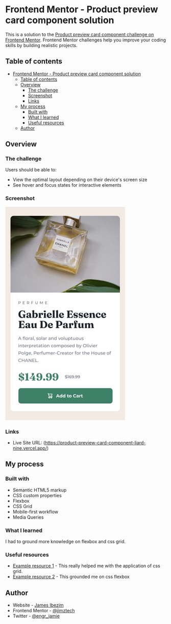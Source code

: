 # Frontend Mentor - Product preview card component solution

This is a solution to the [Product preview card component challenge on Frontend Mentor](https://www.frontendmentor.io/challenges/product-preview-card-component-GO7UmttRfa). Frontend Mentor challenges help you improve your coding skills by building realistic projects. 

## Table of contents

- [Frontend Mentor - Product preview card component solution](#frontend-mentor---product-preview-card-component-solution)
  - [Table of contents](#table-of-contents)
  - [Overview](#overview)
    - [The challenge](#the-challenge)
    - [Screenshot](#screenshot)
    - [Links](#links)
  - [My process](#my-process)
    - [Built with](#built-with)
    - [What I learned](#what-i-learned)
    - [Useful resources](#useful-resources)
  - [Author](#author)


## Overview

### The challenge

Users should be able to:

- View the optimal layout depending on their device's screen size
- See hover and focus states for interactive elements

### Screenshot

![](./design/mobile-design.jpg)


### Links

- Live Site URL: (https://product-preview-card-component-liard-nine.vercel.app/)

## My process

### Built with

- Semantic HTML5 markup
- CSS custom properties
- Flexbox
- CSS Grid
- Mobile-first workflow
- Media Queries

### What I learned

I had to ground more knowledge on flexbox and css grid.


### Useful resources

- [Example resource 1](https://www.w3schools.com/css/css_grid.asp) - This really helped me with the application of css grid.
- [Example resource 2](https://www.w3schools.com/css/css3_flexbox.asp) - This grounded me on css flexbox

## Author

- Website - [James Ibezim](https://www.linkedin.com/in/james-chiagozie-ibezim/)
- Frontend Mentor - [@jimztech](https://www.frontendmentor.io/profile/Jimztech)
- Twitter - [@engr_jamie](https://x.com/Engr_Jamie)